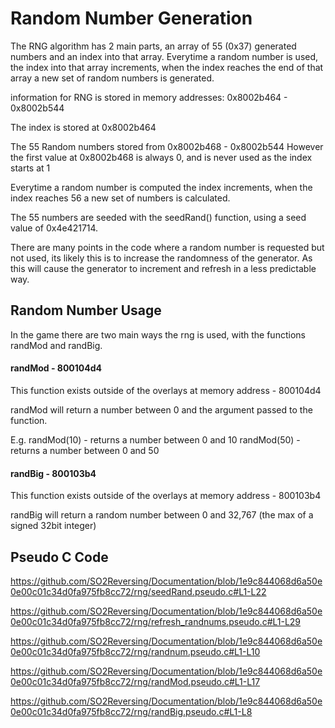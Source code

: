 # Random Number Generation 

The RNG algorithm has 2 main parts, an array of 55 (0x37) generated numbers
and an index into that array.
Everytime a random number is used, the index into that array increments, when the index reaches the end of that array a new set of random numbers is generated.

information for RNG is stored in memory addresses:
0x8002b464 - 0x8002b544

The index is stored at 0x8002b464

The 55 Random numbers stored from
0x8002b468 - 0x8002b544
However the first value at 0x8002b468 is always 0, and is never used as the index starts at 1

Everytime a random number is computed the index increments, when the index reaches 56 a new set of numbers is calculated.

The 55 numbers are seeded with the seedRand() function, using a seed value of 0x4e421714.

There are many points in the code where a random number is requested but not used, its likely this is to increase the randomness of the generator.
As this will cause the generator to increment and refresh in a less predictable way.

## Random Number Usage

In the game there are two main ways the rng is used, with the functions randMod and randBig.

#### randMod - 800104d4
This function exists outside of the overlays at memory address - 800104d4

randMod will return a number between 0 and the argument passed to the function.

E.g.
randMod(10) - returns a number between 0 and 10
randMod(50) - returns a number between 0 and 50

#### randBig - 800103b4
This function exists outside of the overlays at memory address - 800103b4

randBig will return a random number between 0 and 32,767 (the max of a signed 32bit integer)

## Pseudo C Code

https://github.com/SO2Reversing/Documentation/blob/1e9c844068d6a50e0e00c01c34d0fa975fb8cc72/rng/seedRand.pseudo.c#L1-L22

https://github.com/SO2Reversing/Documentation/blob/1e9c844068d6a50e0e00c01c34d0fa975fb8cc72/rng/refresh_randnums.pseudo.c#L1-L29

https://github.com/SO2Reversing/Documentation/blob/1e9c844068d6a50e0e00c01c34d0fa975fb8cc72/rng/randnum.pseudo.c#L1-L10

https://github.com/SO2Reversing/Documentation/blob/1e9c844068d6a50e0e00c01c34d0fa975fb8cc72/rng/randMod.pseudo.c#L1-L17

https://github.com/SO2Reversing/Documentation/blob/1e9c844068d6a50e0e00c01c34d0fa975fb8cc72/rng/randBig.pseudo.c#L1-L8
